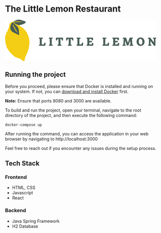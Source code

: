 # The Little Lemon Restaurant 

![Logo Image of Little Lemon Restaurant](/frontend/src/components/site-layout/assets/logo.png?raw=true "Optional Title")

## Running the project

Before you proceed, please ensure that Docker is installed and running on your system. If not, you can [download and install Docker](https://www.docker.com/get-started) first.

**Note:** Ensure that ports 8080 and 3000 are available.

To build and run the project, open your terminal, navigate to the root directory of the project, and then execute the following command:

```
docker-compose up
```

After running the command, you can access the application in your web browser by navigating to http://localhost:3000

Feel free to reach out if you encounter any issues during the setup process.

## Tech Stack

### Frontend
- HTML, CSS
- Javascript
- React

### Backend
- Java Spring Framework
- H2 Database
